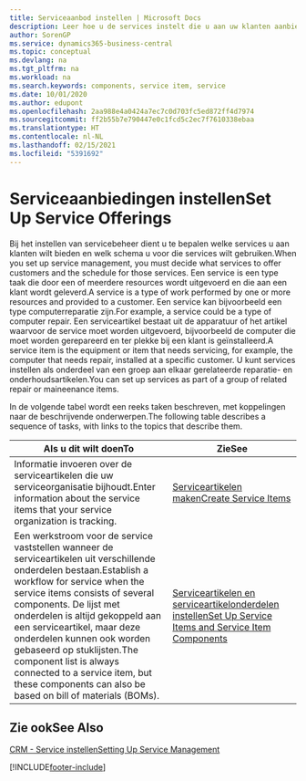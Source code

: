 ```yaml
---
title: Serviceaanbod instellen | Microsoft Docs
description: Leer hoe u de services instelt die u aan uw klanten aanbiedt.
author: SorenGP
ms.service: dynamics365-business-central
ms.topic: conceptual
ms.devlang: na
ms.tgt_pltfrm: na
ms.workload: na
ms.search.keywords: components, service item, service
ms.date: 10/01/2020
ms.author: edupont
ms.openlocfilehash: 2aa988e4a0424a7ec7c0d703fc5ed872ff4d7974
ms.sourcegitcommit: ff2b55b7e790447e0c1fcd5c2ec7f7610338ebaa
ms.translationtype: HT
ms.contentlocale: nl-NL
ms.lasthandoff: 02/15/2021
ms.locfileid: "5391692"
---
```

# <a name="set-up-service-offerings"></a><span data-ttu-id="c870e-103">Serviceaanbiedingen instellen</span><span class="sxs-lookup"><span data-stu-id="c870e-103">Set Up Service Offerings</span></span>
<span data-ttu-id="c870e-104">Bij het instellen van servicebeheer dient u te bepalen welke services u aan klanten wilt bieden en welk schema u voor die services wilt gebruiken.</span><span class="sxs-lookup"><span data-stu-id="c870e-104">When you set up service management, you must decide what services to offer customers and the schedule for those services.</span></span> <span data-ttu-id="c870e-105">Een service is een type taak die door een of meerdere resources wordt uitgevoerd en die aan een klant wordt geleverd.</span><span class="sxs-lookup"><span data-stu-id="c870e-105">A service is a type of work performed by one or more resources and provided to a customer.</span></span> <span data-ttu-id="c870e-106">Een service kan bijvoorbeeld een type computerreparatie zijn.</span><span class="sxs-lookup"><span data-stu-id="c870e-106">For example, a service could be a type of computer repair.</span></span> <span data-ttu-id="c870e-107">Een serviceartikel bestaat uit de apparatuur of het artikel waarvoor de service moet worden uitgevoerd, bijvoorbeeld de computer die moet worden gerepareerd en ter plekke bij een klant is geïnstalleerd.</span><span class="sxs-lookup"><span data-stu-id="c870e-107">A service item is the equipment or item that needs servicing, for example, the computer that needs repair, installed at a specific customer.</span></span> <span data-ttu-id="c870e-108">U kunt services instellen als onderdeel van een groep aan elkaar gerelateerde reparatie- en onderhoudsartikelen.</span><span class="sxs-lookup"><span data-stu-id="c870e-108">You can set up services as part of a group of related repair or maineenance items.</span></span>  
  
<span data-ttu-id="c870e-109">In de volgende tabel wordt een reeks taken beschreven, met koppelingen naar de beschrijvende onderwerpen.</span><span class="sxs-lookup"><span data-stu-id="c870e-109">The following table describes a sequence of tasks, with links to the topics that describe them.</span></span>  
  
|<span data-ttu-id="c870e-110">**Als u dit wilt doen**</span><span class="sxs-lookup"><span data-stu-id="c870e-110">**To**</span></span>|<span data-ttu-id="c870e-111">**Zie**</span><span class="sxs-lookup"><span data-stu-id="c870e-111">**See**</span></span>|  
|------------|-------------|  
|<span data-ttu-id="c870e-112">Informatie invoeren over de serviceartikelen die uw serviceorganisatie bijhoudt.</span><span class="sxs-lookup"><span data-stu-id="c870e-112">Enter information about the service items that your service organization is tracking.</span></span>|[<span data-ttu-id="c870e-113">Serviceartikelen maken</span><span class="sxs-lookup"><span data-stu-id="c870e-113">Create Service Items</span></span>](service-how-to-create-service-items.md)|  
|<span data-ttu-id="c870e-114">Een werkstroom voor de service vaststellen wanneer de serviceartikelen uit verschillende onderdelen bestaan.</span><span class="sxs-lookup"><span data-stu-id="c870e-114">Establish a workflow for service when the service items consists of several components.</span></span> <span data-ttu-id="c870e-115">De lijst met onderdelen is altijd gekoppeld aan een serviceartikel, maar deze onderdelen kunnen ook worden gebaseerd op stuklijsten.</span><span class="sxs-lookup"><span data-stu-id="c870e-115">The component list is always connected to a service item, but these components can also be based on bill of materials (BOMs).</span></span>|[<span data-ttu-id="c870e-116">Serviceartikelen en serviceartikelonderdelen instellen</span><span class="sxs-lookup"><span data-stu-id="c870e-116">Set Up Service Items and Service Item Components</span></span>](service-how-setup-service-items.md)|  
  
## <a name="see-also"></a><span data-ttu-id="c870e-117">Zie ook</span><span class="sxs-lookup"><span data-stu-id="c870e-117">See Also</span></span>  
[<span data-ttu-id="c870e-118">CRM - Service instellen</span><span class="sxs-lookup"><span data-stu-id="c870e-118">Setting Up Service Management</span></span>](service-setup-service.md)   

[!INCLUDE[footer-include](includes/footer-banner.md)]